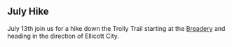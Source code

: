 ## <i class="fas fa-leaf"></i> July Hike ##

July 13th join us for a hike down the Trolly Trail starting at the [Breadery](https://www.breaderyonline.com) and heading in the direction of Ellicott City.
